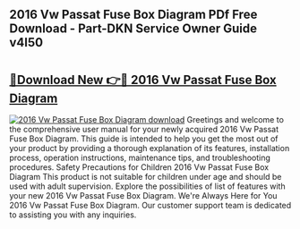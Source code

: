 ## 2016 Vw Passat Fuse Box Diagram PDf Free Download - Part-DKN Service Owner Guide v4I50

# <h2><a href="http://dfm16qk.blite.top/?on=2016+Vw+Passat+Fuse+Box+Diagram">🔗Download New 👉🔴 2016 Vw Passat Fuse Box Diagram</a></h2>

[![2016 Vw Passat Fuse Box Diagram download](https://i.imgur.com/lujVjoI.png)](http://dfm16qk.blite.top/?on=2016+Vw+Passat+Fuse+Box+Diagram)
Greetings and welcome to the comprehensive user manual for your newly acquired 2016 Vw Passat Fuse Box Diagram. This guide is intended to help you get the most out of your product by providing a thorough explanation of its features, installation process, operation instructions, maintenance tips, and troubleshooting procedures. Safety Precautions for Children 2016 Vw Passat Fuse Box Diagram This product is not suitable for children under age and should be used with adult supervision. Explore the possibilities of list of features with your new 2016 Vw Passat Fuse Box Diagram. We're Always Here for You 2016 Vw Passat Fuse Box Diagram. Our customer support team is dedicated to assisting you with any inquiries.
